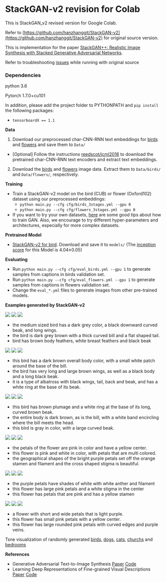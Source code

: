 # StackGAN-v2 revision for Colab

This is StackGAN_v2 revised version for Google Colab.

Refer to [https://github.com/hanzhanggit/StackGAN-v2](https://github.com/hanzhanggit/StackGAN-v2) for original source version.

This is implementation for the paper [StackGAN++: Realistic Image Synthesis with Stacked Generative Adversarial Networks](https://arxiv.org/abs/1710.10916).

Refer to troubleshooting [issues](https://github.com/rightlit/StackGAN-v2-rev/issues) while running with original source 



### Dependencies
python 3.6

Pytorch 1.7.0+cu101

In addition, please add the project folder to PYTHONPATH and `pip install` the following packages:
- `tensorboardX == 1.1` 


**Data**

1. Download our preprocessed char-CNN-RNN text embeddings for [birds](https://drive.google.com/open?id=0B3y_msrWZaXLT1BZdVdycDY5TEE) and [flowers](https://drive.google.com/open?id=0B3y_msrWZaXLaUc0UXpmcnhaVmM) and save them to `Data/`
  - [Optional] Follow the instructions [reedscot/icml2016](https://github.com/reedscot/icml2016) to download the pretrained char-CNN-RNN text encoders and extract text embeddings.
2. Download the [birds](http://www.vision.caltech.edu/visipedia/CUB-200-2011.html) and [flowers](http://www.robots.ox.ac.uk/~vgg/data/flowers/102/) image data. Extract them to `Data/birds/` and `Data/flowers/`, respectively.

**Training**

- Train a StackGAN-v2 model on the bird (CUB) or flower (Oxford102) dataset using our preprocessed embeddings:
  -  `python main.py --cfg cfg/birds_3stages.yml --gpu 0`
  -  `python main.py --cfg cfg/flowers_3stages.yml --gpu 0`
- If you want to try your own datasets, [here](https://github.com/soumith/ganhacks) are some good tips about how to train GAN. Also, we encourage to try different hyper-parameters and architectures, especially for more complex datasets.



**Pretrained Model**
- [StackGAN-v2 for bird](https://drive.google.com/open?id=1s5Yf3nFiXx0lltMFOiJWB6s1LP24RcwH). Download and save it to `models/` (The [inception score](https://github.com/hanzhanggit/StackGAN-inception-model) for this Model is 4.04±0.05)



**Evaluating**
- Run `python main.py --cfg cfg/eval_birds.yml --gpu 1` to generate samples from captions in birds validation set.
- Run `python main.py --cfg cfg/eval_flowers.yml --gpu 1` to generate samples from captions in flowers validation set.
- Change the `eval_*.yml` files to generate images from other pre-trained models. 


**Examples generated by StackGAN-v2**

![](./models/birds_3stages/iteration210000/single_samples/valid/001.Black_footed_Albatross/Black_Footed_Albatross_0001_796111_256_sentence0.png)
![](./models/birds_3stages/iteration210000/single_samples/valid/001.Black_footed_Albatross/Black_Footed_Albatross_0001_796111_256_sentence1.png)
![](./models/birds_3stages/iteration210000/single_samples/valid/001.Black_footed_Albatross/Black_Footed_Albatross_0001_796111_256_sentence2.png)

- the medium sized bird has a dark grey color, a black downward curved beak, and long wings.
- the bird is dark grey brown with a thick curved bill and a flat shaped tail.
- bird has brown body feathers, white breast feathers and black beak

![](./models/birds_3stages/iteration210000/single_samples/valid/001.Black_footed_Albatross/Black_Footed_Albatross_0001_796111_256_sentence3.png)
![](./models/birds_3stages/iteration210000/single_samples/valid/001.Black_footed_Albatross/Black_Footed_Albatross_0001_796111_256_sentence4.png)
![](./models/birds_3stages/iteration210000/single_samples/valid/001.Black_footed_Albatross/Black_Footed_Albatross_0001_796111_256_sentence5.png)

- this bird has a dark brown overall body color, with a small white patch around the base of the bill.
- the bird has very long and large brown wings, as well as a black body and a long black beak.
- it is a type of albatross with black wings, tail, back and beak, and has a white ring at the base of its beak.

![](./models/birds_3stages/iteration210000/single_samples/valid/001.Black_footed_Albatross/Black_Footed_Albatross_0001_796111_256_sentence6.png)
![](./models/birds_3stages/iteration210000/single_samples/valid/001.Black_footed_Albatross/Black_Footed_Albatross_0001_796111_256_sentence7.png)
![](./models/birds_3stages/iteration210000/single_samples/valid/001.Black_footed_Albatross/Black_Footed_Albatross_0001_796111_256_sentence8.png)

- this bird has brown plumage and a white ring at the base of its long, curved brown beak.
- the entire body is dark brown, as is the bill, with a white band encircling where the bill meets the head.
- this bird is gray in color, with a large curved beak.

![](./models/flowers_3stages/iteration176052/single_samples/valid/jpg/image_06734_256_sentence0.png)
![](./models/flowers_3stages/iteration176052/single_samples/valid/jpg/image_06734_256_sentence1.png)
![](./models/flowers_3stages/iteration176052/single_samples/valid/jpg/image_06734_256_sentence2.png)

- the petals of the flower are pink in color and have a yellow center.
- this flower is pink and white in color, with petals that are multi colored.
- the geographical shapes of the bright purple petals set off the orange stamen and filament and the cross shaped stigma is beautiful.

![](./models/flowers_3stages/iteration176052/single_samples/valid/jpg/image_06734_256_sentence3.png)
![](./models/flowers_3stages/iteration176052/single_samples/valid/jpg/image_06734_256_sentence4.png)
![](./models/flowers_3stages/iteration176052/single_samples/valid/jpg/image_06734_256_sentence5.png)

- the purple petals have shades of white with white anther and filament
- this flower has large pink petals and a white stigma in the center
- this flower has petals that are pink and has a yellow stamen

![](./models/flowers_3stages/iteration176052/single_samples/valid/jpg/image_06734_256_sentence6.png)
![](./models/flowers_3stages/iteration176052/single_samples/valid/jpg/image_06734_256_sentence7.png)
![](./models/flowers_3stages/iteration176052/single_samples/valid/jpg/image_06734_256_sentence8.png)

- a flower with short and wide petals that is light purple.
- this flower has small pink petals with a yellow center.
- this flower has large rounded pink petals with curved edges and purple veins.


Tsne visualization of randomly generated [birds](https://github.com/hanzhanggit/StackGAN-v2/blob/master/examples/bird_res256_grid50x50.jpg), [dogs](https://github.com/hanzhanggit/StackGAN-v2/blob/master/examples/dog_res256_grid50x50.jpg), [cats](https://github.com/hanzhanggit/StackGAN-v2/blob/master/examples/cat_res256_grid50x50.jpg), [churchs](https://github.com/hanzhanggit/StackGAN-v2/blob/master/examples/church_res256_grid50x50.jpg) and [bedrooms](https://github.com/hanzhanggit/StackGAN-v2/blob/master/examples/bedroom_res256_grid50x50.jpg)



**References**

- Generative Adversarial Text-to-Image Synthesis [Paper](https://arxiv.org/abs/1605.05396) [Code](https://github.com/reedscot/icml2016)
- Learning Deep Representations of Fine-grained Visual Descriptions [Paper](https://arxiv.org/abs/1605.05395) [Code](https://github.com/reedscot/cvpr2016)

